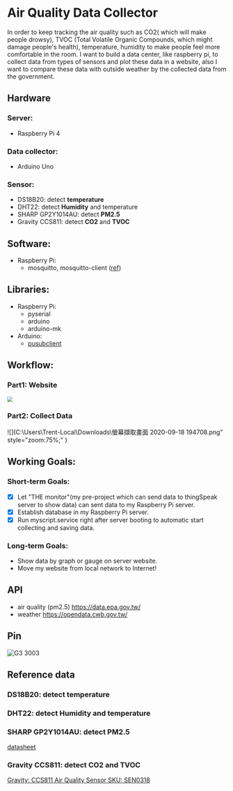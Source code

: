 # Air Quality Data Collector

In order to keep tracking the air quality such as CO2( which will make people drowsy), TVOC (Total Volatile Organic Compounds, which might damage people's health), temperature, humidity to make people feel more comfortable in the room. I want to build a data center, like raspberry pi, to collect data from types of sensors and plot these data in a website, also I want to compare these data with outside weather by the collected data from the government.

## Hardware

### Server:

* Raspberry Pi 4

### Data collector:

* Arduino Uno

### Sensor:

* DS18B20: detect **temperature**
* DHT22: detect **Humidity** and temperature
* SHARP GP2Y1014AU: detect **PM2.5** 
* Gravity CCS811: detect **CO2** and **TVOC**

## Software:
* Raspberry Pi:
    * mosquitto, mosquitto-client ([ref](https://blog.gtwang.org/iot/raspberry-pi/raspberry-pi-mosquitto-mqtt-broker-iot-integration/))
## Libraries:

* Raspberry Pi:
    * pyserial
    * arduino
    * arduino-mk
* Arduino:
  * [pusubclient](https://github.com/knolleary/pubsubclient)

## Workflow:

### Part1: Website

<img src="C:\Users\Trent-Local\Downloads\螢幕擷取畫面 2020-09-18 194655.png" style="zoom:75%;" />

### Part2: Collect Data

![](C:\Users\Trent-Local\Downloads\螢幕擷取畫面 2020-09-18 194708.png" style="zoom:75%;" )

## Working Goals:

### Short-term Goals:

- [x] Let "THE monitor"(my pre-project which can send data to thingSpeak server to show data) can sent data to my Raspberry Pi server.
- [x] Establish database in my Raspberry Pi server.
- [x] Run myscript.service right after server booting to automatic start collecting and saving data.
### Long-term Goals:

* Show data by graph or gauge on server website.
* Move my website from local network to Internet!
## API
* air quality (pm2.5) https://data.epa.gov.tw/
* weather https://opendata.cwb.gov.tw/
## Pin
![G3 3003](https://i.imgur.com/DgNvuOd.jpg)

## Reference data
### DS18B20: detect **temperature**
### DHT22: detect **Humidity** and temperature
### SHARP GP2Y1014AU: detect **PM2.5** 
[datasheet]([ref]http://download.kamami.pl/p563980-PMS3003%20series%20data%20manual_English_V2.5.pdf)
### Gravity CCS811: detect **CO2** and **TVOC**
[Gravity: CCS811 Air Quality Sensor SKU: SEN0318]([ref]https://wiki.dfrobot.com/Gravity:%20CCS811%20Air%20Quality%20Sensor%20SKU:%20SEN0318)